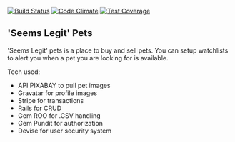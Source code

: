 [![Build Status](https://travis-ci.org/TyThompson/legal_pets.svg?branch=master)](https://travis-ci.org/TyThompson/legal_pets)
[![Code Climate](https://codeclimate.com/github/TyThompson/legal_pets/badges/gpa.svg)](https://codeclimate.com/github/TyThompson/legal_pets)
[![Test Coverage](https://codeclimate.com/github/TyThompson/legal_pets/badges/coverage.svg)](https://codeclimate.com/github/TyThompson/legal_pets/coverage)

## 'Seems Legit' Pets
'Seems Legit' pets is a place to buy and sell pets. You can setup watchlists to alert you when a pet you are looking for is available.

Tech used:

* API PIXABAY to pull pet images
* Gravatar for profile images
* Stripe for transactions
* Rails for CRUD
* Gem ROO for .CSV handling
* Gem Pundit for authorization
* Devise for user security system
